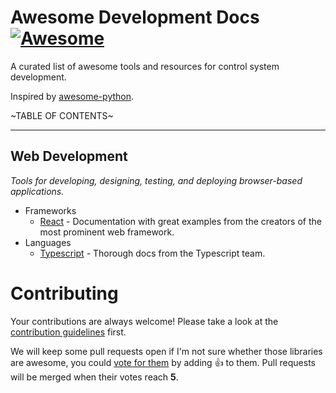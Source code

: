 # Awesome Development Docs [![Awesome](https://cdn.rawgit.com/sindresorhus/awesome/d7305f38d29fed78fa85652e3a63e154dd8e8829/media/badge.svg)](https://github.com/sindresorhus/awesome)

A curated list of awesome tools and resources for control system development.

Inspired by [awesome-python](https://github.com/vinta/awesome-python).

~TABLE OF CONTENTS~

---

## Web Development

*Tools for developing, designing, testing, and deploying browser-based applications.*

* Frameworks
    * [React](https://reactjs.org/docs/getting-started.html) - Documentation with great examples from the creators of the most prominent web framework.
* Languages
    * [Typescript](https://www.typescriptlang.org/docs/) - Thorough docs from the Typescript team.

# Contributing

Your contributions are always welcome! Please take a look at the [contribution guidelines](https://github.com/fermi-controls/awesome-docs/blob/main/CONTRIBUTING.md) first.

We will keep some pull requests open if I'm not sure whether those libraries are awesome, you could [vote for them](https://github.com/fermi-controls/awesome-docs/pulls) by adding :+1: to them. Pull requests will be merged when their votes reach **5**.
